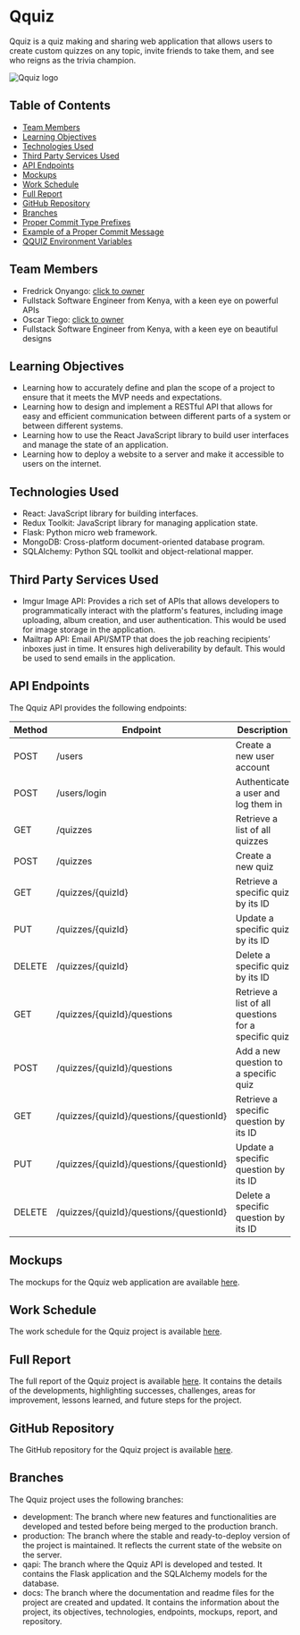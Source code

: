 # Qquiz

Qquiz is a quiz making and sharing web application that allows users to create custom quizzes on any topic, invite friends to take them, and see who reigns as the trivia champion.

![Qquiz logo](https://imgur.com/a5uotMs.png)

## Table of Contents

- [Team Members](#team-members)
- [Learning Objectives](#learning-objectives)
- [Technologies Used](#technologies-used)
- [Third Party Services Used](#third-party-services-used)
- [API Endpoints](#api-endpoints)
- [Mockups](#mockups)
- [Work Schedule](#work-schedule)
- [Full Report](#full-report)
- [GitHub Repository](#github-repository)
- [Branches](#branches)
- [Proper Commit Type Prefixes](#proper-commit-type-prefixes)
- [Example of a Proper Commit Message](#example-of-a-proper-commit-message)
- [QQUIZ Environment Variables](#qquiz-environment-variables)

## Team Members

- Fredrick Onyango: [click to owner](https://github.com/aTfure)
- Fullstack Software Engineer from Kenya, with a keen eye on powerful APIs
- Oscar Tiego: [click to owner](https://github.com/Tom-254)
- Fullstack Software Engineer from Kenya, with a keen eye on beautiful designs

## Learning Objectives

- Learning how to accurately define and plan the scope of a project to ensure that it meets the MVP needs and expectations.
- Learning how to design and implement a RESTful API that allows for easy and efficient communication between different parts of a system or between different systems.
- Learning how to use the React JavaScript library to build user interfaces and manage the state of an application.
- Learning how to deploy a website to a server and make it accessible to users on the internet.

## Technologies Used

- React: JavaScript library for building interfaces.
- Redux Toolkit: JavaScript library for managing application state.
- Flask: Python micro web framework.
- MongoDB: Cross-platform document-oriented database program.
- SQLAlchemy: Python SQL toolkit and object-relational mapper.

## Third Party Services Used

- Imgur Image API: Provides a rich set of APIs that allows developers to programmatically interact with the platform's features, including image uploading, album creation, and user authentication. This would be used for image storage in the application.
- Mailtrap API: Email API/SMTP that does the job reaching recipients’ inboxes just in time. It ensures high deliverability by default. This would be used to send emails in the application.

## API Endpoints

The Qquiz API provides the following endpoints:

| Method | Endpoint | Description |
| ------ | -------- | ----------- |
| POST | /users | Create a new user account |
| POST | /users/login | Authenticate a user and log them in |
| GET | /quizzes | Retrieve a list of all quizzes |
| POST | /quizzes | Create a new quiz |
| GET | /quizzes/{quizId} | Retrieve a specific quiz by its ID |
| PUT | /quizzes/{quizId} | Update a specific quiz by its ID |
| DELETE | /quizzes/{quizId} | Delete a specific quiz by its ID |
| GET | /quizzes/{quizId}/questions | Retrieve a list of all questions for a specific quiz |
| POST | /quizzes/{quizId}/questions | Add a new question to a specific quiz |
| GET | /quizzes/{quizId}/questions/{questionId} | Retrieve a specific question by its ID |
| PUT | /quizzes/{quizId}/questions/{questionId} | Update a specific question by its ID |
| DELETE | /quizzes/{quizId}/questions/{questionId} | Delete a specific question by its ID |

## Mockups

The mockups for the Qquiz web application are available [here](https://www.figma.com/proto/rrWVmmjfFGtvrqeDmnqMWB/Qquiz?page-id=147%3A1364&type=design&node-id=147-1365&viewport=417%2C147%2C0.02&scaling=scale-down-width).

## Work Schedule

The work schedule for the Qquiz project is available [here](https://trello.com/b/2ItYkHru/webstack-portfolio-project-alx).

## Full Report

The full report of the Qquiz project is available [here](https://docs.google.com/presentation/d/1v_EXXeENf_F3YDmbsBOdijNA5gDmViT3C-c9hNrdYZI/edit?usp=sharing). It contains the details of the developments, highlighting successes, challenges, areas for improvement, lessons learned, and future steps for the project.

## GitHub Repository

The GitHub repository for the Qquiz project is available [here](https://github.com/Tom-254/qquiz/).

## Branches

The Qquiz project uses the following branches:

- development: The branch where new features and functionalities are developed and tested before being merged to the production branch.
- production: The branch where the stable and ready-to-deploy version of the project is maintained. It reflects the current state of the website on the server.
- qapi: The branch where the Qquiz API is developed and tested. It contains the Flask application and the SQLAlchemy models for the database.
- docs: The branch where the documentation and readme files for the project are created and updated. It contains the information about the project, its objectives, technologies, endpoints, mockups, report, and repository.
